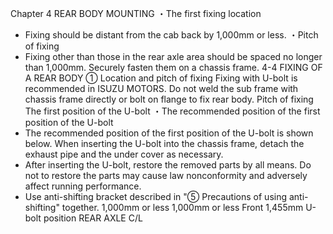Chapter 4
REAR BODY MOUNTING 
・The first fixing location
- Fixing should be distant from the cab back by 1,000mm or less.
・Pitch of fixing
- Fixing other than those in the rear axle area should be spaced no longer than 1,000mm.
Securely fasten them on a chassis frame.
4-4 FIXING OF A REAR BODY
① Location and pitch of fixing
Fixing with U-bolt is recommended in ISUZU MOTORS.
Do not weld the sub frame with chassis frame directly or bolt on flange to fix rear body.
Pitch of fixing
The first position of the U-bolt
・The recommended position of the first position of the U-bolt
- The recommended position of the first position of the U-bolt is shown below. When
inserting the U-bolt into the chassis frame, detach the exhaust pipe and the under cover
as necessary.
- After inserting the U-bolt, restore the removed parts by all means. Do not to restore the
parts may cause law nonconformity and adversely affect running performance.
- Use anti-shifting bracket described in "⑤ Precautions of using anti-shifting" together.
1,000mm or less
1,000mm or less
Front
1,455mm
U-bolt position
REAR AXLE
C/L